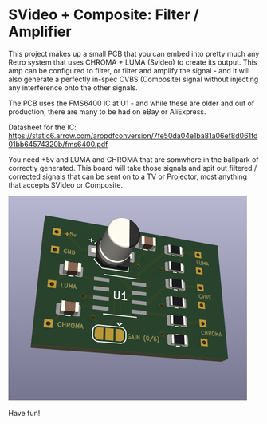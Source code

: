 # SVideo + Composite: Filter / Amplifier

This project makes up a small PCB that you can embed into pretty much any Retro system that uses CHROMA + LUMA (Svideo) to create its output. This amp can be configured to filter, or filter and amplify the signal - and it will also generate a perfectly in-spec CVBS (Composite) signal without injecting any interference onto the other signals. 

The PCB uses the FMS6400 IC at U1 - and while these are older and out of production, there are many to be had on eBay or AliExpress.

Datasheet for the IC: https://static6.arrow.com/aropdfconversion/7fe50da04e1ba81a06ef8d061fd01bb64574320b/fms6400.pdf

You need +5v and LUMA and CHROMA that are somwhere in the ballpark of correctly generated. This board will take those signals and spit out filtered / corrected signals that can be sent on to a TV or Projector, most anything that accepts SVideo or Composite.

![Svideo PCB](VidAmp.png)

Have fun!

